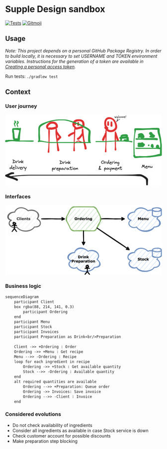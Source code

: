 # Supple Design sandbox

[![Tests](https://github.com/sylvaindecout/supple-design-sandbox/actions/workflows/gradle.yml/badge.svg?branch=main)](https://github.com/sylvaindecout/supple-design-sandbox/actions/workflows/gradle.yml) [![Gitmoji](https://img.shields.io/badge/gitmoji-%20%F0%9F%98%9C%20%F0%9F%98%8D-FFDD67.svg)](https://gitmoji.dev)

## Usage

*Note: This project depends on a personal GitHub Package Registry. In order to build locally, it is necessary to set
USERNAME and TOKEN environment variables. Instructions for the generation of a token are available in
[Creating a personal access token](https://docs.github.com/en/authentication/keeping-your-account-and-data-secure/creating-a-personal-access-token).*

Run tests: `./gradlew test`

## Context

### User journey

<picture>
  <source media="(prefers-color-scheme: dark)" srcset="doc/images/context_dark.png" />
  <img src="doc/images/context_light.png" alt="Context" title="Context" width="650px" />
</picture>

### Interfaces

<picture>
  <source media="(prefers-color-scheme: dark)" srcset="doc/images/interfaces_dark.svg" />
  <img src="doc/images/interfaces_light.svg" alt="Interfaces" title="Interfaces" />
</picture>

### Business logic

```mermaid
sequenceDiagram
    participant Client
    box rgba(88, 214, 141, 0.3)
        participant Ordering
    end
    participant Menu
    participant Stock
    participant Invoices
    participant Preparation as Drink<br/>Preparation

    Client ->> +Ordering : Order
    Ordering ->> +Menu : Get recipe
    Menu -->> -Ordering : Recipe
    loop for each ingredient in recipe
        Ordering ->> +Stock : Get available quantity
        Stock -->> -Ordering : Available quantity
    end
    alt required quantities are available
        Ordering -->> +Preparation: Queue order
        Ordering ->> Invoices: Save invoice
        Ordering -->> -Client : Invoice
    end
```

### Considered evolutions

 * Do not check availability of ingredients
 * Consider all ingredients as available in case Stock service is down
 * Check customer account for possible discounts
 * Make preparation step blocking
